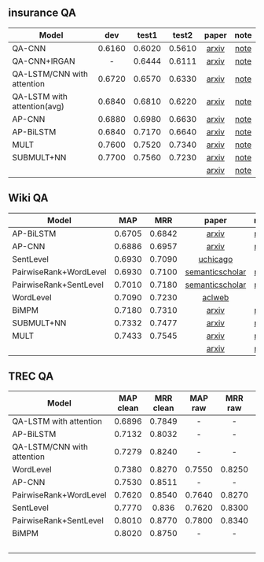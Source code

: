 ## insurance QA
| Model |  dev  | test1 | test2 | paper | note |
| ------------- |:-------------:| :-----:|:-----:|:-----:|:-----:|
|  QA-CNN   |  0.6160 | 0.6020 |0.5610|  [arxiv](https://arxiv.org/abs/1602.03609v1)  | [note](https://github.com/xwzhong/papernote/blob/master/chatbot/Attentive%20Pooling%20Networks.md)   |
|   QA-CNN+IRGAN  |  - | 0.6444 |0.6111|[arxiv](https://arxiv.org/abs/1705.10513)|[note](https://github.com/xwzhong/papernote/blob/master/chatbot/IRGAN%EF%BC%9AA%20Minimax%20Game%20for%20Unifying%20Generative%20and%20Discriminative%20Information%20Retrieval%20Models.md)|
|  QA-LSTM/CNN with attention   |  0.6720    |   0.6570     |   0.6330    |   [arxiv](https://arxiv.org/abs/1511.04108)  | [note](https://github.com/xwzhong/papernote/blob/master/chatbot/LSTM-based%20Deep%20Learning%20Models%20For%20Non-factoid%20Answer%20Selection.md)   |
| QA-LSTM with attention(avg) |   0.6840  |    0.6810    |    0.6220   |   [arxiv](https://arxiv.org/abs/1511.04108)  | [note](https://github.com/xwzhong/papernote/blob/master/chatbot/LSTM-based%20Deep%20Learning%20Models%20For%20Non-factoid%20Answer%20Selection.md)   |
|    AP-CNN    |  0.6880  |    0.6980    |    0.6630   |   [arxiv](https://arxiv.org/abs/1602.03609v1)  | [note](https://github.com/xwzhong/papernote/blob/master/chatbot/Attentive%20Pooling%20Networks.md)   |
|    AP-BiLSTM   |    0.6840   |    0.7170    |    0.6640   |   [arxiv](https://arxiv.org/abs/1602.03609v1)  | [note](https://github.com/xwzhong/papernote/blob/master/chatbot/Attentive%20Pooling%20Networks.md)   |
|    MULT      |     0.7600     |    0.7520      |     0.7340    |    [arxiv](https://arxiv.org/abs/1611.01747)  |    [note](https://github.com/xwzhong/papernote/blob/master/chatbot/A%20Compare-Aggregate%20Model%20for%20Matching%20Text%20Sequences.md)   |
|    SUBMULT+NN      |     0.7700     |    0.7560      |     0.7230    |    [arxiv](https://arxiv.org/abs/1611.01747)  |    [note](https://github.com/xwzhong/papernote/blob/master/chatbot/A%20Compare-Aggregate%20Model%20for%20Matching%20Text%20Sequences.md)   |
|          |          |          |         |    [arxiv]()  |    [note]()   |

## Wiki QA
|  Model |  MAP  |  MRR  | paper | note |
| ------------- |:-------------:| :-----:|:-----:|:-----:|
|   AP-BiLSTM     |    0.6705     |   0.6842    |  [arxiv](https://arxiv.org/abs/1602.03609v1)  | [note](https://github.com/xwzhong/papernote/blob/master/chatbot/Attentive%20Pooling%20Networks.md)   |
|   AP-CNN     |    0.6886     |     0.6957    |  [arxiv](https://arxiv.org/abs/1602.03609v1)  | [note](https://github.com/xwzhong/papernote/blob/master/chatbot/Attentive%20Pooling%20Networks.md)   |
|  SentLevel   |    0.6930  |    0.7090     |    [uchicago](http://ttic.uchicago.edu/~kgimpel/papers/he+etal.emnlp15.pdf)  |   -   |
|  PairwiseRank+WordLevel   |    0.6930  |    0.7100     |    [semanticscholar](https://pdfs.semanticscholar.org/cf8b/bceaca91f791388a64f3f1a0392d64e41f4f.pdf)  |    [note](https://github.com/xwzhong/papernote/blob/master/chatbot/Noise-Contrastive%20Estimation%20for%20Answer%20Selection%20with%20Deep%20Neural%20Networks.md)   |
|  PairwiseRank+SentLevel   |    0.7010  |    0.7180     |    [semanticscholar](https://pdfs.semanticscholar.org/cf8b/bceaca91f791388a64f3f1a0392d64e41f4f.pdf)  |    [note](https://github.com/xwzhong/papernote/blob/master/chatbot/Noise-Contrastive%20Estimation%20for%20Answer%20Selection%20with%20Deep%20Neural%20Networks.md)   |
|  WordLevel   |    0.7090  |    0.7230     |    [aclweb](http://www.aclweb.org/anthology/N16-1108)  |   -   |
| BiMPM  |   0.7180  |  0.7310   |    [arxiv](https://arxiv.org/abs/1702.03814v3)  | [note](https://github.com/xwzhong/papernote/blob/master/chatbot/Bilateral%20Multi-Perspective%20Matching%20for%20Natural%20Language%20Sentences.md)   |
|  SUBMULT+NN   |    0.7332     |   0.7477      |   [arxiv](https://arxiv.org/abs/1611.01747)  |    [note](https://github.com/xwzhong/papernote/blob/master/chatbot/A%20Compare-Aggregate%20Model%20for%20Matching%20Text%20Sequences.md)   |
|  MULT   |    0.7433     |   0.7545      |   [arxiv](https://arxiv.org/abs/1611.01747)  |    [note](https://github.com/xwzhong/papernote/blob/master/chatbot/A%20Compare-Aggregate%20Model%20for%20Matching%20Text%20Sequences.md)   |
|     |         |         |    [arxiv]()  |    [note]()   |

## TREC QA
|  Model  | MAP clean | MRR clean |  MAP raw | MRR raw | paper | note |
| ------------- |:-------------:| :-----:|:-----:|:-----:|:-----:|:-----:|
|  QA-LSTM with attention    |  0.6896     |    0.7849     | - | -   |  [arxiv](https://arxiv.org/abs/1511.04108)  | [note](https://github.com/xwzhong/papernote/blob/master/chatbot/LSTM-based%20Deep%20Learning%20Models%20For%20Non-factoid%20Answer%20Selection.md)   |
|   AP-BiLSTM   |   0.7132     |     0.8032     | - | -  | [arxiv](https://arxiv.org/abs/1602.03609v1)  | [note](https://github.com/xwzhong/papernote/blob/master/chatbot/Attentive%20Pooling%20Networks.md)   |
|  QA-LSTM/CNN with attention   |  0.7279      |   0.8240     | - | -    |  [arxiv](https://arxiv.org/abs/1511.04108)  | [note](https://github.com/xwzhong/papernote/blob/master/chatbot/LSTM-based%20Deep%20Learning%20Models%20For%20Non-factoid%20Answer%20Selection.md)   |
|   WordLevel     |   0.7380       |    0.8270     |   0.7550     |    0.8250     |   [aclweb](http://www.aclweb.org/anthology/N16-1108)  |   -   |
|  AP-CNN   |  0.7530     |    0.8511   | - | -   |   [arxiv](https://arxiv.org/abs/1602.03609v1)  | [note](https://github.com/xwzhong/papernote/blob/master/chatbot/Attentive%20Pooling%20Networks.md)   |
|  PairwiseRank+WordLevel   |    0.7620  |    0.8540     |    0.7640  |   0.8270     |    [semanticscholar](https://pdfs.semanticscholar.org/cf8b/bceaca91f791388a64f3f1a0392d64e41f4f.pdf)  |    [note](https://github.com/xwzhong/papernote/blob/master/chatbot/Noise-Contrastive%20Estimation%20for%20Answer%20Selection%20with%20Deep%20Neural%20Networks.md)   |
|   SentLevel     |   0.7770       |    0.836     |   0.7620     |    0.8300     |   [uchicago](http://ttic.uchicago.edu/~kgimpel/papers/he+etal.emnlp15.pdf)  |   -   |
|  PairwiseRank+SentLevel   |    0.8010  |    0.8770     |    0.7800|   0.8340     |    [semanticscholar](https://pdfs.semanticscholar.org/cf8b/bceaca91f791388a64f3f1a0392d64e41f4f.pdf)  |    [note](https://github.com/xwzhong/papernote/blob/master/chatbot/Noise-Contrastive%20Estimation%20for%20Answer%20Selection%20with%20Deep%20Neural%20Networks.md)   |
| BiMPM  |  0.8020   |  0.8750    | - | -  |   [arxiv](https://arxiv.org/abs/1702.03814v3)  | [note](https://github.com/xwzhong/papernote/blob/master/chatbot/Bilateral%20Multi-Perspective%20Matching%20for%20Natural%20Language%20Sentences.md)   |
|        |          |         |        |         |   [arxiv]()  |    [note]()   |

